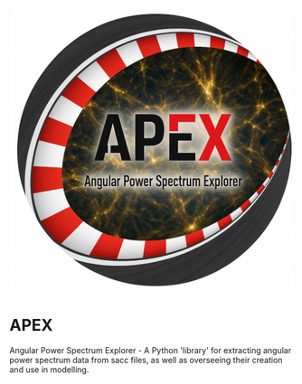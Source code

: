 ![APEX logo][logo]

# APEX
Angular Power Spectrum Explorer - A Python 'library' for extracting angular power spectrum data from sacc files, as well as overseeing their creation and use in modelling.


[logo]:https://github.com/NattyDuzza/APEX/blob/Stable/Cosmic%20Web%20Logo%20for%20APEX.png
